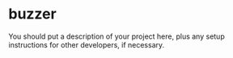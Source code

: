 # buzzer

You should put a description of your project here, plus any setup instructions for other developers, if necessary.
